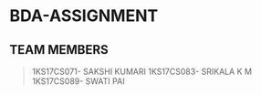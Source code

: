 # BDA-ASSIGNMENT


## TEAM MEMBERS
>  1KS17CS071- SAKSHI KUMARI
>  1KS17CS083- SRIKALA K M
>  1KS17CS089- SWATI PAI
